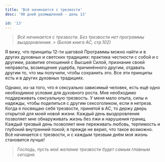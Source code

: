 ```yaml
---
title: 'Всё начинается с трезвости'
desc: '90 дней размышлений - день 13'

id: '13'
---
```


> _Всё начинается с трезвости. Без трезвости нет программы выздоровления._ > _(Белая книга АС, стр.102)_

Я вижу, что принципы 12-ти шаговой Программы можно найти и в других духовных и
светских традициях: практика честности с собой и с другими, развитие отношений
с Высшей Силой, признание своей неправоты, возмещение ущерба, причинённого
другим, отдавать другим то, что мы получили, чтобы сохранить это. Все эти
принципы есть и в других духовных традициях.

Однако, из-за того, что я сексуально зависимый человек, есть ещё одно
необходимое условие для духовного роста. Мне необходимо поддерживать
сексуальную трезвость. У меня мало опыта, силы и надежды, чтобы поделиться с
другим сексоголиком, если я нетрезв. Когда я посвящаю себя трезвости, принятой
в АС, то держу дверь открытой для моей новой жизни. Каждый день выздоровления
позволяет мне обнаруживать жизнь без лжи и нарушения границ. Каждый трезвый
день позволяет мне переживать любовь, терпимость и глубокий внутренний покой;
я прежде не верил, что такое возможно. Всё начинается с трезвости, и с каждым
трезвым днём моя жизнь становится лучше!

> _Господь, пусть моё желание трезвости будет самым главным сегодня._

